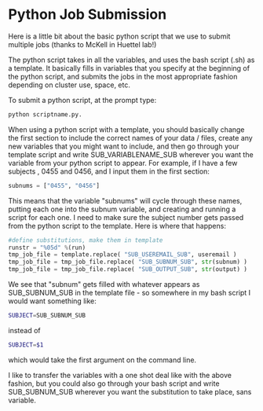 # Python Job Submission

Here is a little bit about the basic python script that we use to submit multiple jobs (thanks to McKell in Huettel lab!)

The python script takes in all the variables, and uses the bash script (.sh) as a template.  It basically fills in variables that you specify at the beginning of the python script, and submits the jobs in the most appropriate fashion depending on cluster use, space, etc.

To submit a python script, at the prompt type: 

```bash
python scriptname.py.
```

When using a python script with a template, you should basically change the first section to include the correct names of your data / files, create any new variables that you might want to include, and then go through your template script and write SUB_VARIABLENAME_SUB wherever you want the variable from your python script to appear.  For example, if I have a few subjects , 0455 and 0456, and I input them in the first section:

```python
subnums = ["0455", "0456"]
```

This means that the variable "subnums" will cycle through these names, putting each one into the subnum variable, and creating and running a script for each one.  I need to make sure the subject number gets passed from the python script to the template.  Here is where that happens:

```python
#define substitutions, make them in template 
runstr = "%05d" %(run)  
tmp_job_file = template.replace( "SUB_USEREMAIL_SUB", useremail )
tmp_job_file = tmp_job_file.replace( "SUB_SUBNUM_SUB", str(subnum) )
tmp_job_file = tmp_job_file.replace( "SUB_OUTPUT_SUB", str(output) )
```

We see that "subnum" gets filled with whatever appears as SUB_SUBNUM_SUB in the template file - so somewhere in my bash script I would want something like:

```bash
SUBJECT=SUB_SUBNUM_SUB
```

instead of

```bash
SUBJECT=$1
```

which would take the first argument on the command line.

I like to transfer the variables with a one shot deal like with the above fashion, but you could also go through your bash script and write SUB_SUBNUM_SUB wherever you want the substitution to take place, sans variable.
